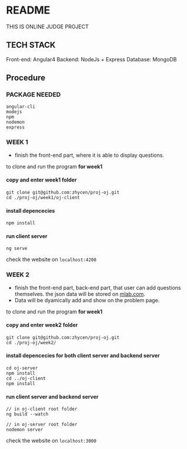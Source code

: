 # README


THIS IS ONLINE JUDGE PROJECT

## TECH STACK
Front-end: Angular4
Backend: NodeJs + Express
Database: MongoDB

## Procedure

### PACKAGE NEEDED
```
angular-cli
modejs
npm
nodemon
express
```

### WEEK 1
- finish the front-end part, where it is able to display questions.

to clone and run the program **for week1**

#### copy and enter week1 folder
```
git clone git@github.com:zhycen/proj-oj.git
cd ./proj-oj/week1/oj-client
```

#### install depencecies
```
npm install
```

#### run client server
```
ng serve
```

check the website on `localhost:4200`

### WEEK 2
- finish the front-end part, back-end part, that user can add questions themselves. the json data will be stored on [mlab.com](mlab.com).
- Data will be dyamically add and show on the problem page.

to clone and run the program **for week1**

#### copy and enter week2 folder
```
git clone git@github.com:zhycen/proj-oj.git
cd ./proj-oj/week2/
```

#### install depencecies for both client server and backend server 

```
cd oj-server
npm install
cd ../oj-client
npm install
```

#### run client server and backend server
```
// in oj-client root folder
ng build --watch

// in oj-server root folder
nodemon server
```

check the website on `localhost:3000`





